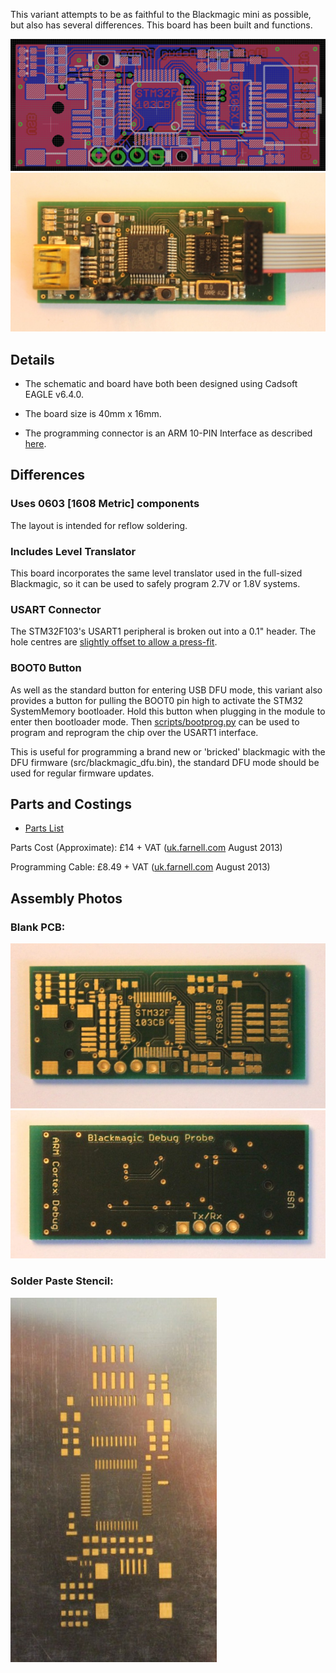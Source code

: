 This variant attempts to be as faithful to the Blackmagic mini as
possible, but also has several differences. This board has been built
and functions.

![Blackmagic richardeoin PCB](blackmagic_richardeoin_board.png
 "Blackmagic richardeoin PCB")
![Blackmagic richardeoin Assembled](blackmagic_richardeoin_assembled.JPG
 "Blackmagic richardeoin Assembled")

## Details

* The schematic and board have both been designed using Cadsoft EAGLE
  v6.4.0.

* The board size is 40mm x 16mm.

* The programming connector is an ARM 10-PIN Interface as described
  [here](http://www.keil.com/support/man/docs/ulink2/ulink2_hw_connectors.htm).

## Differences

### Uses 0603 [1608 Metric] components

The layout is intended for reflow soldering.

### Includes Level Translator

This board incorporates the same level translator used in the
full-sized Blackmagic, so it can be used to safely program 2.7V or
1.8V systems.

### USART Connector

The STM32F103's USART1 peripheral is broken out into a 0.1"
header. The hole centres are
[slightly offset to allow a press-fit](https://www.sparkfun.com/tutorials/114).

### BOOT0 Button

As well as the standard button for entering USB DFU mode, this variant
also provides a button for pulling the BOOT0 pin high to activate the
STM32 SystemMemory bootloader. Hold this button when plugging in the
module to enter then bootloader mode. Then
[scripts/bootprog.py](scripts/bootprog.py) can be used to program and
reprogram the chip over the USART1 interface.

This is useful for programming a brand new or 'bricked' blackmagic
with the DFU firmware (src/blackmagic_dfu.bin), the standard DFU mode
should be used for regular firmware updates.

## Parts and Costings

* [Parts List](Parts.md)

Parts Cost (Approximate): £14 + VAT
([uk.farnell.com](http://uk.farnell.com) August 2013)

Programming Cable: £8.49 + VAT
([uk.farnell.com](http://uk.farnell.com/samtec/ffsd-05-d-06-00-01-n/ribbon-cable-idc-152-4mm-grey-10way/dp/1667659)
August 2013)

## Assembly Photos

### Blank PCB:

![PCB Front Side](blackmagic_richardeoin_pcb_front.JPG "PCB Front Side")
![PCB Reverse Side](blackmagic_richardeoin_pcb_reverse.JPG "PCB Reverse Side")

### Solder Paste Stencil:

![PCB Stencil](blackmagic_richardeoin_stencil.JPG "PCB Stencil")
